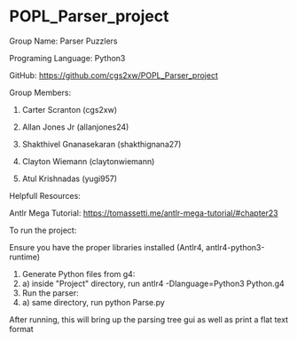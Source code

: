 # POPL_Parser_project


Group Name: Parser Puzzlers

Programing Language: Python3

GitHub: https://github.com/cgs2xw/POPL_Parser_project 

Group Members:

1. Carter Scranton (cgs2xw)

2. Allan Jones Jr (allanjones24)

3. Shakthivel Gnanasekaran (shakthignana27)

4. Clayton Wiemann (claytonwiemann)

5. Atul Krishnadas (yugi957)


Helpfull Resources:

Antlr Mega Tutorial:
https://tomassetti.me/antlr-mega-tutorial/#chapter23

To run the project:

Ensure you have the proper libraries installed (Antlr4, antlr4-python3-runtime)

1. Generate Python files from g4:
1.   a) inside "Project" directory, run antlr4 -Dlanguage=Python3 Python.g4
2. Run the parser:
2.   a) same directory, run python Parse.py

After running, this will bring up the parsing tree gui as well as print a flat text format






